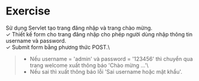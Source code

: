 # Exercise

Sử dụng Servlet tạo trang đăng nhập và trang chào mừng.\
✓ Thiết kế form cho trang đăng nhập cho phép người dùng nhập thông tin username và password.\
✓ Submit form bằng phương thức POST.\
>+ Nếu username = 'admin' và password = '123456' thì chuyển qua trang welcome xuất thông báo 'Chào mừng ...'\
>+ Nếu sai thì xuất thông báo lỗi 'Sai username hoặc mật khẩu'.